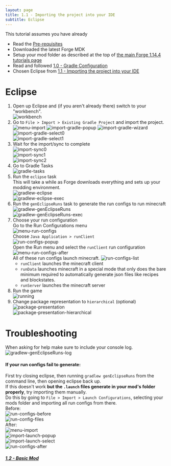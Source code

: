 ```yaml
---
layout: page
title: 1.1 - Importing the project into your IDE
subtitle: Eclipse
---
```

This tutorial assumes you have already
- Read the [Pre-requisites](/tutorials/Pre-requisites)
- Downloaded the latest Forge MDK
- Setup your mod folder as described at the top of [the main Forge 1.14.4 tutorials page](/tutorials/1.14.4/forge/)
- Read and followed [1.0 - Gradle Configuration](../../1.0-gradle-configuration/)
- Chosen Eclipse from [1.1 - Importing the project into your IDE](..)

# Eclipse
1. Open up Eclipse and (if you aren't already there) switch to your "workbench".  
![workbench](./workbench.png "workbench")  
2. Go to `File > Import > Existing Gradle Project` and import the project.
![menu-import](./menu-import.png "menu-import")
![import-gradle-popup](./import-gradle-popup.png "import-gradle-popup")
![import-gradle-wizard](./import-gradle-wizard.png "import-gradle-wizard")
![import-gradle-select0](./import-gradle-select0.png "import-gradle-select0")  
![import-gradle-select1](./import-gradle-select1.png "import-gradle-select1")
3. Wait for the import/sync to complete  
![import-sync0](./import-sync0.png "import-sync0")  
![import-sync1](./import-sync1.png "import-sync1")  
![import-sync2](./import-sync2.png "import-sync2")  
4. Go to Gradle Tasks  
![gradle-tasks](./gradle-tasks.png "gradle-tasks")  
5. Run the `eclipse` task  
This will take a while as Forge downloads everything and sets up your modding environment.  
![gradlew-eclipse](./gradlew-eclipse.png "gradlew-eclipse")  
![gradlew-eclipse-exec](./gradlew-eclipse-exec.png "gradlew-eclipse-exec")  
6. Run the `genEclipseRuns` task to generate the run configs to run minecraft  
![gradlew-genEclipseRuns](./gradlew-genEclipseRuns.png "gradlew-genEclipseRuns")  
![gradlew-genEclipseRuns-exec](./gradlew-genEclipseRuns-exec.png "gradlew-genEclipseRuns-exec")
7. Choose your run configuration  
Go to the Run Configurations menu  
![menu-run-configs](./menu-run-configs.png "menu-run-configs")  
Choose `Java Application > runClient`  
![run-configs-popup](./run-configs-popup.png "run-configs-popup")  
Open the Run menu and select the `runClient` run configuration  
![menu-run-configs-after](./menu-run-configs-after.png "menu-run-configs-after")  
All of these run configs launch minecraft.
![run-configs-list](./run-configs-list.png "run-configs-list")  
	- `runClient` launches the minecraft client
	- `runData` launches minecraft in a special mode that only does the bare minimum required to automatically generate json files like recipes and blockstates.
	- `runServer` launches the minecraft server
8. Run the game  
![running](./running.png "running")  
9. Change package representation to `hierarchical` (optional)  
![package-presentation](./package-presentation.png "package-presentation")  
![package-presentation-hierarchical](./package-presentation-hierarchical.png "package-presentation-hierarchical")  

# Troubleshooting
When asking for help make sure to include your console log.  
![gradlew-genEclipseRuns-log](./gradlew-genEclipseRuns-log.png "gradlew-genEclipseRuns-log")  

#### If your run configs fail to generate:  
First try closing eclipse, then running `gradlew genEclipseRuns` from the command line, then opening eclipse back up.  
If this doesn't work **but the `.launch` files generate in your mod's folder properly**, try importing them manually.  
Do this by going to `File > Import > Launch Configurations`, selecting your mods folder and importing all run configs from there.  
Before:  
![run-configs-before](./run-configs-before.png "run-configs-before")  
![run-config-files](./run-config-files.png "run-config-files")  
After:  
![menu-import](./menu-import.png "menu-import")  
![import-launch-popup](./import-launch-popup.png "import-launch-popup")  
![import-launch-select](./import-launch-select.png "import-launch-select")  
![run-configs-after](./run-configs-after.png "run-configs-after")  

##### [1.2 - Basic Mod](../../1.2-basic-mod)
